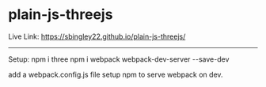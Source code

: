 # plain-js-threejs

Live Link:
https://sbingley22.github.io/plain-js-threejs/

---
Setup:
npm i three
npm i webpack webpack-dev-server --save-dev

add a webpack.config.js file
setup npm to serve webpack on dev.